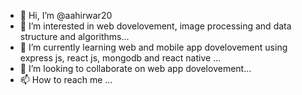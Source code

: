 - 👋 Hi, I’m @aahirwar20
- 👀 I’m interested in web dovelovement, image processing and data structure and algorithms...
- 🌱 I’m currently learning web and mobile app dovelovement using express js, react js, mongodb and react native ...
- 💞️ I’m looking to collaborate on web app dovelovement...
- 📫 How to reach me ...

<!---
aahirwar20/aahirwar20 is a ✨ special ✨ repository because its `README.md` (this file) appears on your GitHub profile.
You can click the Preview link to take a look at your changes.
--->
